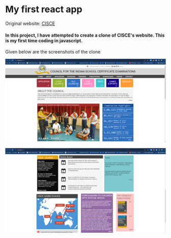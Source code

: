 # My first react app

Original website: <a href='https://www.cisce.org/'>CISCE</a>

#### In this project, I have attempted to create a clone of CISCE's website. This is my first time coding in javascript.

<p>Given below are the screenshots of the clone<p>

<p align='center'><img src='ss1.png'></p>
<p align='center'><img src='ss2.png'></p>
